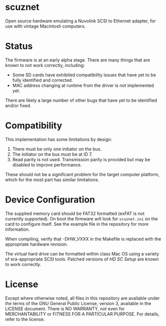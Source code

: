 scuznet
=======

Open source hardware emulating a Nuvolink SCSI to Ethernet adapter, for use
with vintage Macintosh computers.

# Status

The firmware is at an early alpha stage. There are many things that are known
to not work correctly, including:

* Some SD cards have exhibited compatibility issues that have yet to be
  fully identified and corrected.
* MAC address changing at runtime from the driver is not implemented yet.

There are likely a large number of other bugs that have yet to be identified
and/or fixed.

# Compatibility

This implementation has some limitations by design:

1. There must be only one initiator on the bus.
2. The initiator on the bus must be at ID 7.
3. Read parity is not used. Transmission parity is provided but may be disabled
   to improve performance.

These should not be a significant problem for the target computer platform,
which for the most part has similar limitations.

# Device Configuration

The supplied memory card should be FAT32 formatted (exFAT is not currently
supported). On boot the firmware will look for `scuznet.ini` on the card to
configure itself. See the example file in the repository for more information.

When compiling, verify that -DHW_VXXX in the Makefile is replaced with the
appropriate hardware revision.

The virtual hard drive can be formatted within class Mac OS using a variety of
era-appropriate SCSI tools. Patched versions of *HD SC Setup* are known to
work correctly.

# License

Except where otherwise noted, all files in this repository are available under
the terms of the GNU General Public License, version 3, available in the
LICENSE document. There is NO WARRANTY, not even for MERCHANTABILITY or
FITNESS FOR A PARTICULAR PURPOSE. For details, refer to the license.
